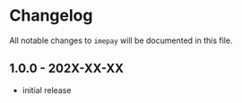 # Changelog

All notable changes to `imepay` will be documented in this file.

## 1.0.0 - 202X-XX-XX

- initial release
